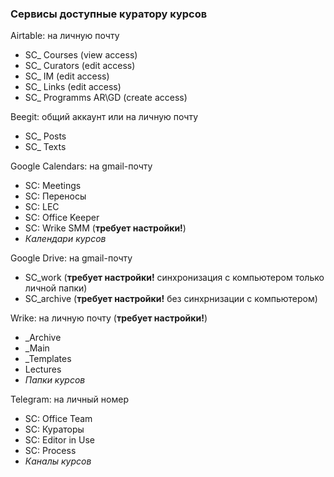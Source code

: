 ### Сервисы доступные куратору курсов

Airtable: на личную почту

* SC\_ Courses (view access)
* SC\_ Curators (edit access)
* SC\_ IM (edit access)
* SC\_ Links (edit access)
* SC\_ Programms AR\GD (create access)

Beegit: общий аккаунт или на личную почту

* SC\_ Posts
* SC\_ Texts

Google Calendars: на gmail-почту

* SC: Meetings
* SC: Переносы
* SC: LEC
* SC: Office Keeper
* SC: Wrike SMM (**требует настройки!**)
* *Календари курсов*

Google Drive: на gmail-почту

* SC\_work (**требует настройки!** синхронизация с компьютером только личной папки)
* SC\_archive (**требует настройки!** без синхрнизации с компьютером)

Wrike: на личную почту (**требует настройки!**)

* \_Archive
* \_Main
* \_Templates
* Lectures
* *Папки курсов*

Telegram: на личный номер

* SC: Office Team
* SC: Кураторы
* SC: Editor in Use
* SC: Process
* *Каналы курсов*
